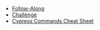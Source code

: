 - [Follow-Along](FollowAlong.md)
- [Challenge](Challenge.md)
- [Cypress Commands Cheat Sheet](CypressCommandsCheetSheet.md)